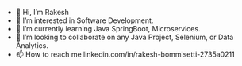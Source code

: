 - 👋 Hi, I’m Rakesh
- 👀 I’m interested in Software Development.
- 🌱 I’m currently learning Java SpringBoot, Microservices.
- 💞️ I’m looking to collaborate on any Java Project, Selenium, or Data Analytics.
- 📫 How to reach me linkedin.com/in/rakesh-bommisetti-2735a0211
<!---
Rakesh-Bommisetti/Rakesh-Bommisetti is a ✨ special ✨ repository because its `README.md` (this file) appears on your GitHub profile.
You can click the Preview link to take a look at your changes.
--->
